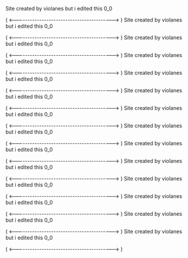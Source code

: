 Site created by violanes but i edited this 0_0

( <-----------------------------------------> )
 Site created by violanes but i edited this 0_0

( <-----------------------------------------> )
 Site created by violanes but i edited this 0_0

( <-----------------------------------------> )
 Site created by violanes but i edited this 0_0

( <-----------------------------------------> )
 Site created by violanes but i edited this 0_0

( <-----------------------------------------> )
 Site created by violanes but i edited this 0_0

( <-----------------------------------------> )
 Site created by violanes but i edited this 0_0

( <-----------------------------------------> )
 Site created by violanes but i edited this 0_0

( <-----------------------------------------> )
 Site created by violanes but i edited this 0_0

( <-----------------------------------------> )
 Site created by violanes but i edited this 0_0

( <-----------------------------------------> )
 Site created by violanes but i edited this 0_0

( <-----------------------------------------> )
 Site created by violanes but i edited this 0_0

( <-----------------------------------------> )
 Site created by violanes but i edited this 0_0

( <-----------------------------------------> )
 Site created by violanes but i edited this 0_0

( <-----------------------------------------> )
 
